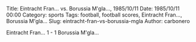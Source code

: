 Title: Eintracht Fran… vs. Borussia M'gla…, 1985/10/11
Date: 1985/10/11 00:00
Category: sports
Tags: football, football scores, Eintracht Fran…, Borussia M'gla…
Slug: eintracht-fran-vs-borussia-mgla
Author: carbonero


Eintracht Fran… 1 - 1 Borussia M'gla…
